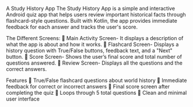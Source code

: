 A Study History App
The Study History App is a simple and interactive Android quiz app that helps users review important historical facts through flashcard-style questions. Built with Kotlin, the app provides immediate feedback for each answer and tracks the user's score.

The Different Screens:
	Main Activity Screen- It displays a description of what the app is about and how it works. 
	Flashcard Screen-  Displays a history question with True/False buttons, feedback text, and a "Next" button.
	Score Screen-  Shows the user’s final score and total number of questions answered.
	Review Screen-  Displays all the questions and the correct answers. 

Features
	True/False flashcard questions about world history
	Immediate feedback for correct or incorrect answers
	Final score screen after completing the quiz
	Loops through 5 total questions
	Clean and minimal user interface
